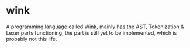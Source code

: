 # wink

A programming language called Wink, mainly has the AST, Tokenization & Lexer parts functioning, the part is still yet to be implemented, which is probably not this life.
